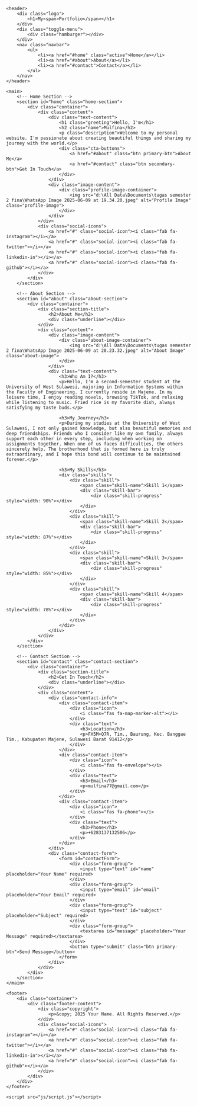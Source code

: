 <!DOCTYPE html>
<html lang="en">
<head>
    <meta charset="UTF-8">
    <meta name="viewport" content="width=device-width, initial-scale=1.0">
    <title>My Personal Website</title>
    <link rel="stylesheet" href="css/style.css">
    <link rel="stylesheet" href="https://cdnjs.cloudflare.com/ajax/libs/font-awesome/6.0.0/css/all.min.css">
    <link href="https://fonts.googleapis.com/css2?family=Poppins:wght@300;400;500;600;700&family=Montserrat:wght@300;400;500;600&display=swap" rel="stylesheet">
</head>
<body>
    <div class="cursor"></div>
    <div class="cursor-follower"></div>

    <header>
        <div class="logo">
            <h1>My<span>Portfolio</span></h1>
        </div>
        <div class="toggle-menu">
            <div class="hamburger"></div>
        </div>
        <nav class="navbar">
            <ul>
                <li><a href="#home" class="active">Home</a></li>
                <li><a href="#about">About</a></li>
                <li><a href="#contact">Contact</a></li>
            </ul>
        </nav>
    </header>

    <main>
        <!-- Home Section -->
        <section id="home" class="home-section">
            <div class="container">
                <div class="content">
                    <div class="text-content">
                        <h1 class="greeting">Hello, I'm</h1>
                        <h2 class="name">Mulfina</h2>
                        <p class="description">Welcome to my personal website. I'm passionate about creating beautiful things and sharing my journey with the world.</p>
                        <div class="cta-buttons">
                            <a href="#about" class="btn primary-btn">About Me</a>
                            <a href="#contact" class="btn secondary-btn">Get In Touch</a>
                        </div>
                    </div>
                    <div class="image-content">
                        <div class="profile-image-container">
                            <img src="d:\All Data\Documents\tugas semester 2 fina\WhatsApp Image 2025-06-09 at 19.34.20.jpeg" alt="Profile Image" class="profile-image">
                        </div>
                    </div>
                </div>
                <div class="social-icons">
                    <a href="#" class="social-icon"><i class="fab fa-instagram"></i></a>
                    <a href="#" class="social-icon"><i class="fab fa-twitter"></i></a>
                    <a href="#" class="social-icon"><i class="fab fa-linkedin-in"></i></a>
                    <a href="#" class="social-icon"><i class="fab fa-github"></i></a>
                </div>
            </div>
        </section>

        <!-- About Section -->
        <section id="about" class="about-section">
            <div class="container">
                <div class="section-title">
                    <h2>About Me</h2>
                    <div class="underline"></div>
                </div>
                <div class="content">
                    <div class="image-content">
                        <div class="about-image-container">
                            <img src="d:\All Data\Documents\tugas semester 2 fina\WhatsApp Image 2025-06-09 at 20.23.32.jpeg" alt="About Image" class="about-image">
                        </div>
                    </div>
                    <div class="text-content">
                        <h3>Who Am I?</h3>
                        <p>Hello, I'm a second-semester student at the University of West Sulawesi, majoring in Information Systems within the Faculty of Engineering. I currently reside in Majene. In my leisure time, I enjoy reading novels, browsing TikTok, and relaxing while listening to music. Fried rice is my favorite dish, always satisfying my taste buds.</p>
                        
                        <h3>My Journey</h3>
                        <p>During my studies at the University of West Sulawesi, I not only gained knowledge, but also beautiful memories and deep friendships. Friends who I consider like my own family, always support each other in every step, including when working on assignments together. When one of us faces difficulties, the others sincerely help. The brotherhood that is formed here is truly extraordinary, and I hope this bond will continue to be maintained forever.</p>
                        
                        <h3>My Skills</h3>
                        <div class="skills">
                            <div class="skill">
                                <span class="skill-name">Skill 1</span>
                                <div class="skill-bar">
                                    <div class="skill-progress" style="width: 90%"></div>
                                </div>
                            </div>
                            <div class="skill">
                                <span class="skill-name">Skill 2</span>
                                <div class="skill-bar">
                                    <div class="skill-progress" style="width: 87%"></div>
                                </div>
                            </div>
                            <div class="skill">
                                <span class="skill-name">Skill 3</span>
                                <div class="skill-bar">
                                    <div class="skill-progress" style="width: 85%"></div>
                                </div>
                            </div>
                            <div class="skill">
                                <span class="skill-name">Skill 4</span>
                                <div class="skill-bar">
                                    <div class="skill-progress" style="width: 78%"></div>
                                </div>
                            </div>
                        </div>
                    </div>
                </div>
            </div>
        </section>

        <!-- Contact Section -->
        <section id="contact" class="contact-section">
            <div class="container">
                <div class="section-title">
                    <h2>Get In Touch</h2>
                    <div class="underline"></div>
                </div>
                <div class="content">
                    <div class="contact-info">
                        <div class="contact-item">
                            <div class="icon">
                                <i class="fas fa-map-marker-alt"></i>
                            </div>
                            <div class="text">
                                <h3>Location</h3>
                                <p>FX5M+Q7R, Tim., Baurung, Kec. Banggae Tim., Kabupaten Majene, Sulawesi Barat 91412</p>
                            </div>
                        </div>
                        <div class="contact-item">
                            <div class="icon">
                                <i class="fas fa-envelope"></i>
                            </div>
                            <div class="text">
                                <h3>Email</h3>
                                <p>mulfina77@gmail.com</p>
                            </div>
                        </div>
                        <div class="contact-item">
                            <div class="icon">
                                <i class="fas fa-phone"></i>
                            </div>
                            <div class="text">
                                <h3>Phone</h3>
                                <p>+6283137132506</p>
                            </div>
                        </div>
                    </div>
                    <div class="contact-form">
                        <form id="contactForm">
                            <div class="form-group">
                                <input type="text" id="name" placeholder="Your Name" required>
                            </div>
                            <div class="form-group">
                                <input type="email" id="email" placeholder="Your Email" required>
                            </div>
                            <div class="form-group">
                                <input type="text" id="subject" placeholder="Subject" required>
                            </div>
                            <div class="form-group">
                                <textarea id="message" placeholder="Your Message" required></textarea>
                            </div>
                            <button type="submit" class="btn primary-btn">Send Message</button>
                        </form>
                    </div>
                </div>
            </div>
        </section>
    </main>

    <footer>
        <div class="container">
            <div class="footer-content">
                <div class="copyright">
                    <p>&copy; 2025 Your Name. All Rights Reserved.</p>
                </div>
                <div class="social-icons">
                    <a href="#" class="social-icon"><i class="fab fa-instagram"></i></a>
                    <a href="#" class="social-icon"><i class="fab fa-twitter"></i></a>
                    <a href="#" class="social-icon"><i class="fab fa-linkedin-in"></i></a>
                    <a href="#" class="social-icon"><i class="fab fa-github"></i></a>
                </div>
            </div>
        </div>
    </footer>

    <script src="js/script.js"></script>
</body>
</html>
